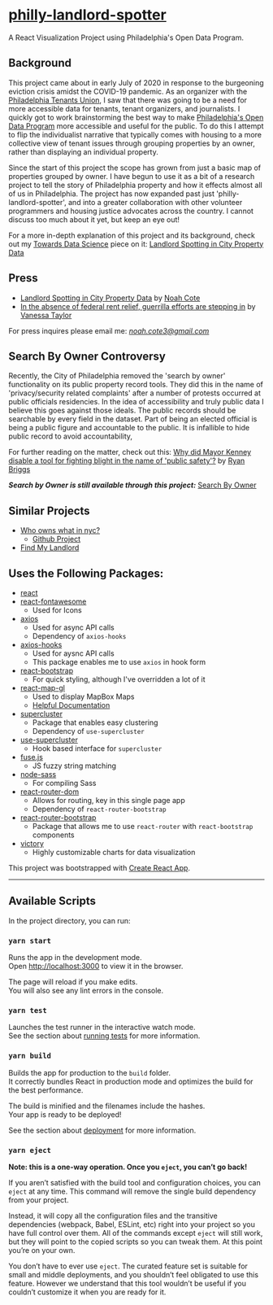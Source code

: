 # [philly-landlord-spotter](http://www.philly-landlord-spotter.com/)
A React Visualization Project using Philadelphia's Open Data Program.

## Background
This project came about in early July of 2020 in response to the burgeoning eviction crisis amidst the
COVID-19 pandemic. As an organizer with the 
[Philadelphia Tenants Union](http://phillytenantsunion.org/), I saw that there was going to be a need
for more accessible data for tenants, tenant organizers, and journalists. I quickly got to
work brainstorming the best way to make
[Philadelphia's Open Data Program](https://www.opendataphilly.org/) more accessible and useful for the
public. To do this I attempt to flip the individualist narrative that typically comes with housing to a
more collective view of tenant issues through grouping properties by an owner, rather than displaying an 
individual property.

Since the start of this project the scope has grown from just a basic map of properties grouped by owner.
I have begun to use it as a bit of a research project to tell the story of Philadelphia property and how
it effects almost all of us in Philadelphia. The project has now expanded past just 
'philly-landlord-spotter', and into a greater collaboration with other volunteer programmers and housing
justice advocates across the country. I cannot discuss too much about it yet, but keep an eye out!

For a more in-depth explanation of this project and its background, check out my 
[Towards Data Science](https://towardsdatascience.com/) piece on it: 
[Landlord Spotting in City Property Data](https://towardsdatascience.com/landlord-spotting-in-city-data-e07fad2b5dc5)

## Press
* [Landlord Spotting in City Property Data](https://towardsdatascience.com/landlord-spotting-in-city-data-e07fad2b5dc5) 
by [Noah Cote](https://twitter.com/n_cote3)
* [In the absence of federal rent relief, guerrilla efforts are stepping in](https://www.mic.com/p/in-the-absence-of-federal-rent-relief-guerrilla-efforts-are-stepping-in-30680671)
by [Vanessa Taylor](https://twitter.com/bacontribe)

For press inquires please email me: *noah.cote3@gmail.com*

## Search By Owner Controversy
Recently, the City of Philadelphia removed the 'search by owner' functionality on its public property record tools.
They did this in the name of 'privacy/security related complaints' after a number of protests occurred at public
officials residencies. In the idea of accessibility and truly public data I believe this goes against those ideals.
The public records should be searchable by every field in the dataset. Part of being an elected official is being
a public figure and accountable to the public. It is infallible to hide public record to avoid accountability,

For further reading on the matter, check out this: 
[Why did Mayor Kenney disable a tool for fighting blight in the name of 'public safety'?](https://whyy.org/articles/why-philly-residents-are-mad-you-cant-search-city-property-owners-by-name-anymore/) 
by [Ryan Briggs](https://twitter.com/rw_briggs)

***Search by Owner is still available through this project:***
[Search By Owner](http://www.philly-landlord-spotter.com/ownerSearch)

## Similar Projects
* [Who owns what in nyc?](https://whoownswhat.justfix.nyc/en/)
    * [Github Project](https://github.com/JustFixNYC/who-owns-what)
* [Find My Landlord](https://findmylandlord.chicagodsa.org/)

## Uses the Following Packages:
* [react](https://github.com/facebook/react)
* [react-fontawesome](https://github.com/FortAwesome/react-fontawesome)
    * Used for Icons
* [axios](https://github.com/axios/axios)
    * Used for async API calls
    * Dependency of `axios-hooks`
* [axios-hooks](https://github.com/simoneb/axios-hooks)
    * Used for aysnc API calls
    * This package enables me to use `axios` in hook form
* [react-bootstrap](https://github.com/react-bootstrap/react-bootstrap)
    * For quick styling, although I've overridden a lot of it
* [react-map-gl](https://github.com/visgl/react-map-gl)
    * Used to display MapBox Maps
    * [Helpful Documentation](https://www.leighhalliday.com/mapbox-clustering)
* [supercluster](https://github.com/mapbox/supercluster)
    * Package that enables easy clustering
    * Dependency of `use-supercluster`
* [use-supercluster](https://github.com/leighhalliday/use-supercluster)
    * Hook based interface for `supercluster`
* [fuse.js](https://fusejs.io/)
    * JS fuzzy string matching
* [node-sass](https://github.com/sass/node-sass)
    * For compiling Sass
* [react-router-dom](https://github.com/ReactTraining/react-router#readme)
    * Allows for routing, key in this single page app
    * Dependency of `react-router-bootstrap`
* [react-router-bootstrap](https://github.com/react-bootstrap/react-router-bootstrap)
    * Package that allows me to use `react-router` with `react-bootstrap` components
* [victory](https://formidable.com/open-source/victory/)
    * Highly customizable charts for data visualization

This project was bootstrapped with [Create React App](https://github.com/facebook/create-react-app).

--------------------------------------------------------------------------------------------

## Available Scripts

In the project directory, you can run:

### `yarn start`

Runs the app in the development mode.<br />
Open [http://localhost:3000](http://localhost:3000) to view it in the browser.

The page will reload if you make edits.<br />
You will also see any lint errors in the console.

### `yarn test`

Launches the test runner in the interactive watch mode.<br />
See the section about [running tests](https://facebook.github.io/create-react-app/docs/running-tests) for more information.

### `yarn build`

Builds the app for production to the `build` folder.<br />
It correctly bundles React in production mode and optimizes the build for the best performance.

The build is minified and the filenames include the hashes.<br />
Your app is ready to be deployed!

See the section about [deployment](https://facebook.github.io/create-react-app/docs/deployment) for more information.

### `yarn eject`

**Note: this is a one-way operation. Once you `eject`, you can’t go back!**

If you aren’t satisfied with the build tool and configuration choices, you can `eject` at any time. This command will remove the single build dependency from your project.

Instead, it will copy all the configuration files and the transitive dependencies (webpack, Babel, ESLint, etc) right into your project so you have full control over them. All of the commands except `eject` will still work, but they will point to the copied scripts so you can tweak them. At this point you’re on your own.

You don’t have to ever use `eject`. The curated feature set is suitable for small and middle deployments, and you shouldn’t feel obligated to use this feature. However we understand that this tool wouldn’t be useful if you couldn’t customize it when you are ready for it.